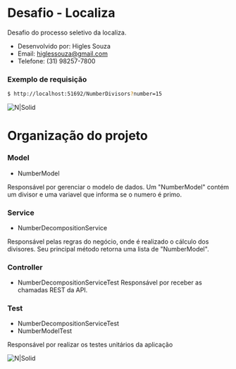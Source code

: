 # Desafio - Localiza
Desafio do processo seletivo da localiza.

  - Desenvolvido por: Higles Souza
  - Email: higlessouza@gmail.com
  - Telefone: (31) 98257-7800

### Exemplo de requisição

```sh
$ http://localhost:51692/NumberDivisors?number=15
```

![N|Solid](https://i.ibb.co/wsSRR3g/Ex.png)

# Organização do projeto

### Model 
  - NumberModel

Responsável por gerenciar o modelo de dados. Um "NumberModel" contém um divisor e uma variavel que informa se o numero é primo.

### Service 
  - NumberDecompositionService

Responsável pelas regras do negócio, onde é realizado o cálculo dos divisores. Seu principal método retorna uma lista de "NumberModel".

### Controller 
  - NumberDecompositionServiceTest
Responsável por receber as chamadas REST da API. 

### Test
  - NumberDecompositionServiceTest
  - NumberModelTest

Responsável por realizar os testes unitários da aplicação

![N|Solid](https://i.ibb.co/yS0jNp3/testes.png)